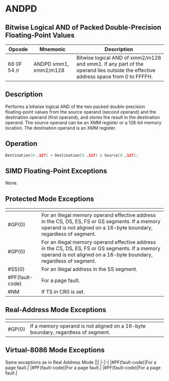 # ANDPD
 
## Bitwise Logical AND of Packed Double-Precision Floating-Point Values
 
 
|Opcode|Mnemonic|Description|
|-|-|-|
|66 0F 54 /r|ANDPD xmm1, xmm2/m128|Bitwise logical AND of xmm2/m128 and xmm1. If any part of the operand lies outside the effective address space from 0 to FFFFH.|
 
## Description
 
Performs a bitwise logical AND of the two packed double-precision floating-point values from the source operand (second operand) and the destination operand (first operand), and stores the result in the destination operand. The source operand can be an XMM register or a 128-bit memory location. The destination operand is an XMM register.
 
 
## Operation
 
```c
Destination[0..127] = Destination[0..127] & Source[0..127];

```
 
 
## SIMD Floating-Point Exceptions
 
None.
 
## Protected Mode Exceptions
 
|[]()||
|-|-|
|#GP(0)|For an illegal memory operand effective address in the CS, DS, ES, FS or GS segments. If a memory operand is not aligned on a 16-byte boundary, regardless of segment.|
|#GP(0)|For an illegal memory operand effective address in the CS, DS, ES, FS or GS segments. If a memory operand is not aligned on a 16-byte boundary, regardless of segment.|
|#SS(0)|For an illegal address in the SS segment.|
|#PF(fault-code)|For a page fault.|
|#NM|If TS in CR0 is set.|
 
## Real-Address Mode Exceptions
 
|[]()||
|-|-|
|#GP(0)|If a memory operand is not aligned on a 16-byte boundary, regardless of segment.|
 
## Virtual-8086 Mode Exceptions
 
Same exceptions as in Real Address Mode
|[]()||
|-|-|
|#PF(fault-code)|For a page fault.|
|#PF(fault-code)|For a page fault.|
|#PF(fault-code)|For a page fault.|
